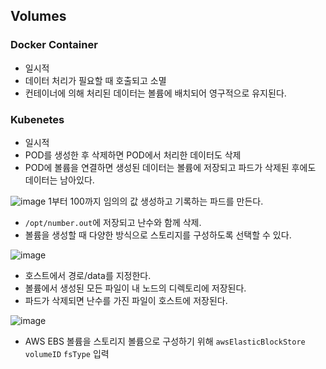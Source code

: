 ## Volumes

### Docker Container
- 일시적
- 데이터 처리가 필요할 때 호출되고 소멸
- 컨테이너에 의해 처리된 데이터는 볼륨에 배치되어 영구적으로 유지된다.

### Kubenetes 
- 일시적
- POD를 생성한 후 삭제하면 POD에서 처리한 데이터도 삭제
- POD에 볼륩을 연결하면 생성된 데이터는 볼륨에 저장되고 파드가 삭제된 후에도 데이터는 남아있다.

![image](https://user-images.githubusercontent.com/81672260/172306444-2e49f08a-20b8-4823-a0fc-d79d5b2bd2e6.png)
1부터 100까지 임의의 값 생성하고 기록하는 파드를 만든다.
- `/opt/number.out`에 저장되고 난수와 함께 삭제.
- 볼륨을 생성할 때 다양한 방식으로 스토리지를 구성하도록 선택할 수 있다.

![image](https://user-images.githubusercontent.com/81672260/172306816-9da1aee4-c128-4467-8637-0dc01ff69d6d.png)
- 호스트에서 경로/data를 지정한다.
- 볼륨에서 생성된 모든 파일이 내 노드의 디렉토리에 저장된다.
- 파드가 삭제되면 난수를 가진 파일이 호스트에 저장된다.

![image](https://user-images.githubusercontent.com/81672260/172307380-2dcaf19e-1450-4964-b740-0561144f16d1.png)
- AWS EBS 볼륨을 스토리지 볼륨으로 구성하기 위해 `awsElasticBlockStore` `volumeID` `fsType` 입력

